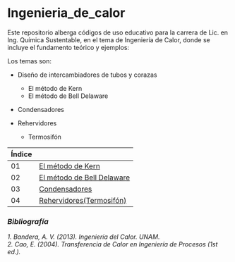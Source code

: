 # Ingenieria_de_calor
Este repositorio alberga códigos de uso educativo para la carrera de Lic. en Ing. Química Sustentable, en el tema de Ingeniería de Calor, donde se incluye el fundamento teórico y ejemplos:

Los temas son:

* Diseño de intercambiadores de tubos y corazas
    * El método de Kern
    * El método de Bell Delaware
 
* Condensadores

* Rehervidores
   * Termosifón    

|Índice | |
|----|------------------------------|
| 01 | [El método de Kern](./Metodo_Kern/readme.md) |
| 02 | [El método de Bell Delaware](./Metodo_Bell_Delaware/readme.md) |
| 03 | [Condensadores](./Condensadores/readme.md)
| 04 | [Rehervidores(Termosifón)](./Rehervidores/Termosifón/readme.md) |

### ***Bibliografía***

_1. Bandera, A. V. (2013). Ingeniería del Calor. UNAM._ \
_2. Cao, E. (2004). Transferencia de Calor en Ingeniería de Procesos (1st ed.)._
